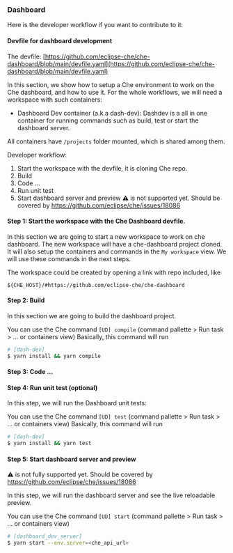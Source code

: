 ### Dashboard

Here is the developer workflow if you want to contribute to it:

#### Devfile for dashboard development

The devfile: [https://github.com/eclipse-che/che-dashboard/blob/main/devfile.yaml](https://github.com/eclipse-che/che-dashboard/blob/main/devfile.yaml)

In this section, we show how to setup a Che environment to work on the Che dashboard, and how to use it.
For the whole workflows, we will need a workspace with such containers:

- Dashboard Dev container (a.k.a dash-dev): Dashdev is a all in one container for running commands such as build, test or start the dashboard server.

All containers have `/projects` folder mounted, which is shared among them.

Developer workflow:

1. Start the workspace with the devfile, it is cloning Che repo.
2. Build
3. Code ...
4. Run unit test
5. Start dashboard server and preview :warning: is not supported yet. Should be covered by https://github.com/eclipse/che/issues/18086

#### Step 1: Start the workspace with the Che Dashboard devfile.

In this section we are going to start a new workspace to work on che dashboard. The new workspace will have a che-dashboard project cloned. It will also setup the containers and commands in the `My workspace` view. We will use these commands in the next steps.

The workspace could be created by opening a link with repo included, like

```
${CHE_HOST}/#https://github.com/eclipse-che/che-dashboard
```

#### Step 2: Build

In this section we are going to build the dashboard project.

You can use the Che command `[UD] compile` (command pallette > Run task > … or containers view)
Basically, this command will run

```bash
# [dash-dev]
$ yarn install && yarn compile
```

#### Step 3: Code ...

#### Step 4: Run unit test (optional)

In this step, we will run the Dashboard unit tests:

You can use the Che command `[UD] test` (command pallette > Run task > … or containers view)
Basically, this command will run

```bash
# [dash-dev]
$ yarn install && yarn test
```

#### Step 5: Start dashboard server and preview

:warning: is not fully supported yet. Should be covered by https://github.com/eclipse/che/issues/18086

In this step, we will run the dashboard server and see the live reloadable preview.

You can use the Che command `[UD] start` (command pallette > Run task > … or containers view)

```bash
# [dashboard_dev_server]
$ yarn start --env.server=<che_api_url>
```
